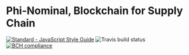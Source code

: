 Phi-Nominal, Blockchain for Supply Chain
========================================

[![Standard - JavaScript Style Guide](https://img.shields.io/badge/code%20style-standard-brightgreen.svg)](http://standardjs.com/)
![Travis build status](https://travis-ci.org/phi-nominal/phi-nominal.svg?branch=master)
[![BCH compliance](https://bettercodehub.com/edge/badge/phi-nominal/phi-nominal)](https://bettercodehub.com)
